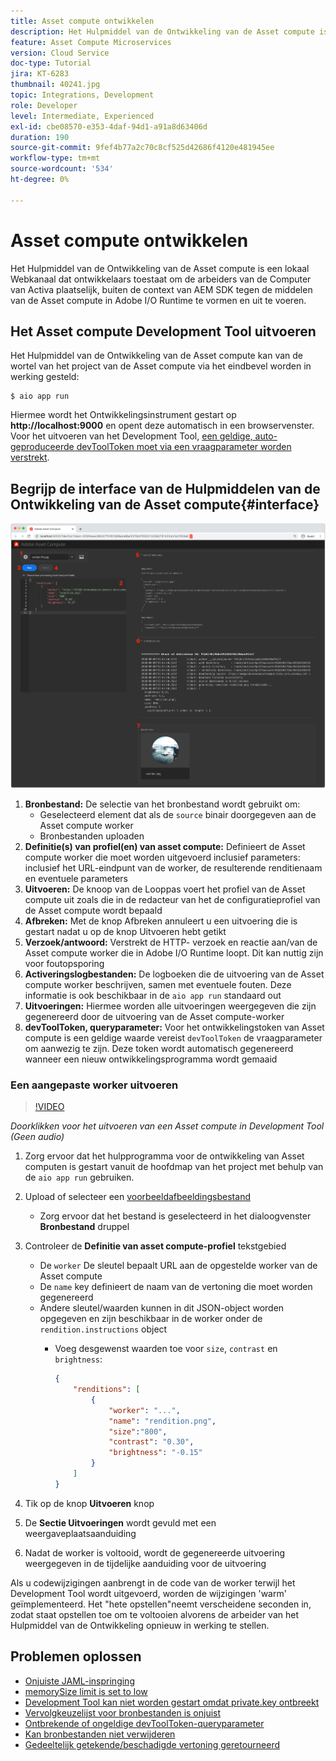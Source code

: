 ```yaml
---
title: Asset compute ontwikkelen
description: Het Hulpmiddel van de Ontwikkeling van de Asset compute is een lokaal Webkanaal dat ontwikkelaars toestaat om de arbeiders van de Computer van Activa plaatselijk, buiten de context van AEM SDK tegen de middelen van de Asset compute in Adobe I/O Runtime te vormen en uit te voeren.
feature: Asset Compute Microservices
version: Cloud Service
doc-type: Tutorial
jira: KT-6283
thumbnail: 40241.jpg
topic: Integrations, Development
role: Developer
level: Intermediate, Experienced
exl-id: cbe08570-e353-4daf-94d1-a91a8d63406d
duration: 190
source-git-commit: 9fef4b77a2c70c8cf525d42686f4120e481945ee
workflow-type: tm+mt
source-wordcount: '534'
ht-degree: 0%

---
```


# Asset compute ontwikkelen

Het Hulpmiddel van de Ontwikkeling van de Asset compute is een lokaal Webkanaal dat ontwikkelaars toestaat om de arbeiders van de Computer van Activa plaatselijk, buiten de context van AEM SDK tegen de middelen van de Asset compute in Adobe I/O Runtime te vormen en uit te voeren.

## Het Asset compute Development Tool uitvoeren

Het Hulpmiddel van de Ontwikkeling van de Asset compute kan van de wortel van het project van de Asset compute via het eindbevel worden in werking gesteld:

```
$ aio app run
```

Hiermee wordt het Ontwikkelingsinstrument gestart op __http://localhost:9000__ en opent deze automatisch in een browservenster. Voor het uitvoeren van het Development Tool, [een geldige, auto-geproduceerde devToolToken moet via een vraagparameter worden verstrekt](#troubleshooting__devtooltoken).

## Begrijp de interface van de Hulpmiddelen van de Ontwikkeling van de Asset compute{#interface}

![Asset compute ontwikkelen](./assets/development-tool/asset-compute-dev-tool.png)

1. __Bronbestand:__ De selectie van het bronbestand wordt gebruikt om:
   + Geselecteerd element dat als de `source` binair doorgegeven aan de Asset compute worker
   + Bronbestanden uploaden
1. __Definitie(s) van profiel(en) van asset compute:__ Definieert de Asset compute worker die moet worden uitgevoerd inclusief parameters: inclusief het URL-eindpunt van de worker, de resulterende renditienaam en eventuele parameters
1. __Uitvoeren:__ De knoop van de Looppas voert het profiel van de Asset compute uit zoals die in de redacteur van het de configuratieprofiel van de Asset compute wordt bepaald
1. __Afbreken:__ Met de knop Afbreken annuleert u een uitvoering die is gestart nadat u op de knop Uitvoeren hebt getikt
1. __Verzoek/antwoord:__ Verstrekt de HTTP- verzoek en reactie aan/van de Asset compute worker die in Adobe I/O Runtime loopt. Dit kan nuttig zijn voor foutopsporing
1. __Activeringslogbestanden:__ De logboeken die de uitvoering van de Asset compute worker beschrijven, samen met eventuele fouten. Deze informatie is ook beschikbaar in de `aio app run` standaard out
1. __Uitvoeringen:__ Hiermee worden alle uitvoeringen weergegeven die zijn gegenereerd door de uitvoering van de Asset compute-worker
1. __devToolToken, queryparameter:__ Voor het ontwikkelingstoken van Asset compute is een geldige waarde vereist `devToolToken` de vraagparameter om aanwezig te zijn. Deze token wordt automatisch gegenereerd wanneer een nieuw ontwikkelingsprogramma wordt gemaaid

### Een aangepaste worker uitvoeren

>[!VIDEO](https://video.tv.adobe.com/v/40241?quality=12&learn=on)

_Doorklikken voor het uitvoeren van een Asset compute in Development Tool (Geen audio)_

1. Zorg ervoor dat het hulpprogramma voor de ontwikkeling van Asset computen is gestart vanuit de hoofdmap van het project met behulp van de `aio app run` gebruiken.
1. Upload of selecteer een [voorbeeldafbeeldingsbestand](../assets/samples/sample-file.jpg)
   + Zorg ervoor dat het bestand is geselecteerd in het dialoogvenster __Bronbestand__ druppel
1. Controleer de __Definitie van asset compute-profiel__ tekstgebied
   + De `worker` De sleutel bepaalt URL aan de opgestelde worker van de Asset compute
   + De `name` key definieert de naam van de vertoning die moet worden gegenereerd
   + Andere sleutel/waarden kunnen in dit JSON-object worden opgegeven en zijn beschikbaar in de worker onder de `rendition.instructions` object
      + Voeg desgewenst waarden toe voor `size`, `contrast` en `brightness`:

        ```json
        {
            "renditions": [
                {
                    "worker": "...",
                    "name": "rendition.png",
                    "size":"800",
                    "contrast": "0.30",
                    "brightness": "-0.15"
                }
            ]
        }
        ```

1. Tik op de knop __Uitvoeren__ knop
1. De __Sectie Uitvoeringen__ wordt gevuld met een weergaveplaatsaanduiding
1. Nadat de worker is voltooid, wordt de gegenereerde uitvoering weergegeven in de tijdelijke aanduiding voor de uitvoering

Als u codewijzigingen aanbrengt in de code van de worker terwijl het Development Tool wordt uitgevoerd, worden de wijzigingen &#39;warm&#39; geïmplementeerd. Het &quot;hete opstellen&quot;neemt verscheidene seconden in, zodat staat opstellen toe om te voltooien alvorens de arbeider van het Hulpmiddel van de Ontwikkeling opnieuw in werking te stellen.

## Problemen oplossen

+ [Onjuiste JAML-inspringing](../troubleshooting.md#incorrect-yaml-indentation)
+ [memorySize limit is set to low](../troubleshooting.md#memorysize-limit-is-set-too-low)
+ [Development Tool kan niet worden gestart omdat private.key ontbreekt](../troubleshooting.md#missing-private-key)
+ [Vervolgkeuzelijst voor bronbestanden is onjuist](../troubleshooting.md#source-files-dropdown-incorrect)
+ [Ontbrekende of ongeldige devToolToken-queryparameter](../troubleshooting.md#missing-or-invalid-devtooltoken-query-parameter)
+ [Kan bronbestanden niet verwijderen](../troubleshooting.md#unable-to-remove-source-files)
+ [Gedeeltelijk getekende/beschadigde vertoning geretourneerd](../troubleshooting.md#rendition-returned-partially-drawn-or-corrupt)
